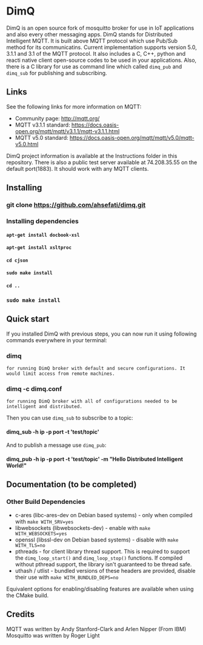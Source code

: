 DimQ 
=================

DimQ is an open source fork of mosquitto broker for use in IoT applications and also every other messaging apps.
DimQ stands for Distributed Intelligent MQTT. It is built above MQTT protocol which use Pub/Sub method for its communicatins. Current implementation supports version 5.0, 3.1.1 and 3.1 of the MQTT protocol. It also includes a C, C++, python and reacti native client open-source codes to be used in your applications.
Also, there is a C library for use as command line which called `dimq_pub` and `dimq_sub` for publishing and subscribing.

## Links

See the following links for more information on MQTT:

- Community page: <http://mqtt.org/>
- MQTT v3.1.1 standard: <https://docs.oasis-open.org/mqtt/mqtt/v3.1.1/mqtt-v3.1.1.html>
- MQTT v5.0 standard: <https://docs.oasis-open.org/mqtt/mqtt/v5.0/mqtt-v5.0.html>

DimQ project information is available at the Instructions folder in this repository.
There is also a public test server available at 74.208.35.55 on the default port(1883). It should work with any MQTT clients.



## Installing
### git clone https://github.com/ahsefati/dimq.git
   ### Installing dependencies
   #### `apt-get install docbook-xsl`
   #### `apt-get install xsltproc`
   #### `cd cjson`
   #### `sudo make install`
   #### `cd ..`
   ### `sudo make install`
   

## Quick start
If you installed DimQ with previous steps, you can now run it using following commands everywhere in your terminal:
    
### dimq
    for running DimQ broker with default and secure configurations. It would limit access from remote machines.

### dimq -c dimq.conf
    for running DimQ broker with all of configurations needed to be intelligent and distributed.

Then you can use `dimq_sub` to subscribe to a topic:

#### dimq_sub -h ip -p port -t 'test/topic'

And to publish a message use `dimq_pub`:

#### dimq_pub -h ip -p port -t 'test/topic' -m "Hello Distributed Intelligent World!"

## Documentation (to be completed)


### Other Build Dependencies

* c-ares (libc-ares-dev on Debian based systems) - only when compiled with `make WITH_SRV=yes`
* libwebsockets (libwebsockets-dev) - enable with `make WITH_WEBSOCKETS=yes`
* openssl (libssl-dev on Debian based systems) - disable with `make WITH_TLS=no`
* pthreads - for client library thread support. This is required to support the
  `dimq_loop_start()` and `dimq_loop_stop()` functions. If compiled
  without pthread support, the library isn't guaranteed to be thread safe.
* uthash / utlist - bundled versions of these headers are provided, disable their use with `make WITH_BUNDLED_DEPS=no`

Equivalent options for enabling/disabling features are available when using the CMake build.


## Credits
MQTT was written by Andy Stanford-Clark and Arlen Nipper (From IBM)
Mosquitto was written by Roger Light
